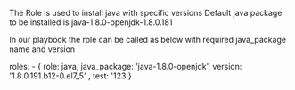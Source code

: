 The Role is used to install java with specific versions
Default java package to be installed is java-1.8.0-openjdk-1.8.0.181

In our playbook the role can be called as below with required java_package name and version

  roles:
     - { role: java, java_package: 'java-1.8.0-openjdk', version: '1.8.0.191.b12-0.el7_5' , test: '123'}
    

